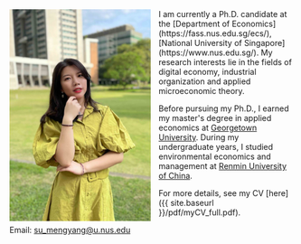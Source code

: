 <!-- <img align="left" width="250" src="/img/profile_pic_new.jpg" /> -->
<!-- ![image](/img/profile_pic.jpg){: style="float: left; margin-right: 1em;"} -->
<div>
    <div style="float: left; margin-right: 1em;">
    <img width="250" src="img/profile_pic.jpg" alt="" style="margin-top: 0;">
    </div>
    <div>
    <!-- <h2>Some title text</h2>
    <p>Some more text that will appear to the left of the image.</p> -->
    </div>
</div>
I am currently a Ph.D. candidate at the [Department of Economics](https://fass.nus.edu.sg/ecs/), [National University of Singapore](https://www.nus.edu.sg/).
My research interests lie in the fields of digital economy, industrial organization and applied microeconomic theory.

Before pursuing my Ph.D., I earned my master's degree in applied economics at [Georgetown University](https://www.georgetown.edu/).
During my undergraduate years, I studied environmental economics and management at [Renmin University of China](https://www.ruc.edu.cn/).

For more details, see my CV [here]({{ site.baseurl }}/pdf/myCV_full.pdf).  

Email: su_mengyang@u.nus.edu
